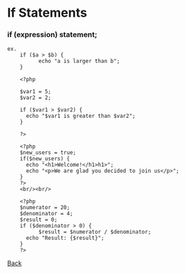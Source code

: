# If Statements

### if (expression) statement;

```
ex.
	if ($a > $b) {
          echo "a is larger than b";	
	}

	<?php
			
	$var1 = 5;
	$var2 = 2;

	if ($var1 > $var2) {
	  echo "$var1 is greater than $var2";
	}

	?>
```

```
	<?php
	$new_users = true;
	if($new_users) {
	  echo "<h1>Welcome!</h1>h1>";
	  echo "<p>We are glad you decided to join us</p>";
	}
	?>	
	<br/><br/>
```

```
	<?php
	$numerator = 20;
	$denominator = 4;
	$result = 0;
	if ($denominator > 0) {
          $result = $numerator / $denominator;
	  echo "Result: {$result}";
	}
	?>
```

[Back](https://github.com/stefan22/phpIntro)
